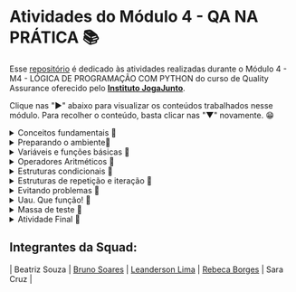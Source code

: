 # Atividades do Módulo 4 - QA NA PRÁTICA 📚

Esse [repositório](https://github.com/LeanDevLima/Squad02_M4) é dedicado às atividades realizadas durante o Módulo 4 - M4 - LÓGICA DE PROGRAMAÇÃO COM PYTHON do curso de Quality Assurance oferecido pelo [**Instituto JogaJunto**](https://www.jogajuntoinstituto.org/). 

Clique nas "►" abaixo para visualizar os conteúdos trabalhados nesse módulo. Para recolher o conteúdo, basta clicar nas "▼" novamente. 😁

<details>
<summary> Conceitos fundamentais 🌟</summary>
<br>

<details>
<summary>🚀 Descrição da 1ª Atividade: 🌟</summary>
<br>
🔍 A turma será dividida em duplas. Cada dupla será composta por uma pessoa no papel de INSTRUTOR e outra no de EXECUTOR - decidam quem será quem. A seguir, liberaremos dois arquivos, um nomeado como INSTRUTOR(A) e outro como EXECUTOR(A). INSTRUTOR(A) fará o download APENAS do arquivo nomeado como INSTRUTOR(A). EXECUTOR(A) fará o download APENAS do arquivo nomeado como EXECUTOR. Sigam as instruções encontradas nos respectivos arquivos, respeitando os tempos de realização da atividade.

<br>

 - Essa atividade fizemos em Squad.

Essa atividade foi uma experiência emocionante e colaborativa que envolveu comunicação e cooperação para atingir um objetivo final: a criação de uma forma geométrica, que, no nosso caso, acabou sendo um triângulo. O elemento surpresa foi a chave para tornar a atividade divertida e desafiadora.

A turma foi dividida em squads, cada squad tinha dois papéis definidos: um instrutor e um executor. Os instrutores tinham a responsabilidade de fazer o download exclusivamente do arquivo nomeado como INSTRUTOR(A), enquanto os executores faziam o download apenas do arquivo EXECUTOR(A). Essa divisão de tarefas criou uma dinâmica interessante, onde os instrutores tinham que fornecer informações claras e precisas para que os executores pudessem realizar a tarefa corretamente, mas não podiam falar qual seria o desenho final.

A atividade exigiu habilidades de comunicação eficaz, já que os instrutores precisavam explicar as instruções contidas no arquivo INSTRUTOR(A) de maneira concisa e compreensível. Ao mesmo tempo, os executores precisavam estar atentos às instruções e seguir o cronograma estabelecido para a atividade.

À medida que a atividade avançava começamos a perceber que a cooperação era essencial para atingir o objetivo final de forma eficaz e dentro do prazo. O trabalho em equipe se tornou fundamental, com os membros das squads trocando ideias, esclarecendo dúvidas e apoiando-se mutuamente.

No final, quando todas as etapas foram concluídas, revelamos qual era a forma geométrica que estávamos descrevendo, e foi surpreendente perceber como cada uma delas tinha um triângulo em comum, apesar das abordagens e instruções variadas. Isso ressaltou a importância da clareza na comunicação e da cooperação no trabalho em equipe.

Como um dos instrutores, tive a oportunidade de dar as intruções, garantindo que as instruções fossem compreendidas e seguidas. Foi uma experiência gratificante ver como a cooperação e a comunicação eficaz levaram ao sucesso da atividade e à criação do triângulo. No geral, a atividade em squad foi uma combinação perfeita de desafio, diversão e aprendizado sobre a importância da colaboração.

</details>

<details>
<summary>🚀 Descrição da 2ª Atividade: 🌟</summary>
<br>

🔍Em SQUADs. Leiam o case a seguir, que conta como é o processo de pedidos na loja de bolos "DELÍCIAS DE JOGAR JUNTO". Depois, acessem o site  whimsical, onde realizará a atividade. Caso os integrantes do grupo tenham alguma dificuldade para acessar o whimsical, baixem o arquivo PPT "Fluxo de Atendimento", que contém algumas formas geométricas de um fluxograma e realizem a atividade nesse arquivo. Usem formas geométricas (retângulos, losangos, círculos, setas) para representar cada etapa do processo de venda do bolo. Usem setas para mostrar a direção do fluxo, conectando as etapas. Utilizem as formas corretas para representar decisões, início, fim, entre outras partes.

___
Case: 

### O pedido de Maria ###

Maria ligou para encomendar um bolo para o aniversário de sua mãe. A atendente perguntou se ela teria algum sabor de preferência, mas Maria estava em dúvida.

A atendente falou sobre as opções disponíveis no dia - chocolate, baunilha e morango e Maria escolheu o bolo de chocolate, fornecendo detalhes sobre tamanho, data e horário de entrega.

A atendente perguntou algumas informações pessoais para registrar no sistema como, nome, endereço e número de telefone.

Ao final, antes de enviar o link para pagamento, ela confirmou o pedido e o preço e perguntou qual seria a forma de pagamento.

Após confirmar tudo, Maria recebeu em seu whatsapp um número de confirmação de pedido e um arquivo PDF com o comprovante de pagamento. 

<img src="Atividades\deliciasDe_Jj.jpg">

___

- Nessa atividade criamos primeiro um rascunho de como ficaria o fluxo:

___

**Início**
-> Representado por um retângulo com a palavra "Início"

**Recebimento de Ligação**
-> Representado por um retângulo com "Recebimento de Ligação"

**Pergunta sobre Sabor**
-> Representado por um retângulo com "Pergunta sobre Sabor"
-> Uma seta conecta "Recebimento de Ligação" a "Pergunta sobre Sabor"

**Opções Disponíveis**
-> Representado por um losango com "Opções Disponíveis"
-> Conectado a "Pergunta sobre Sabor" com uma seta
-> Saída de "Opções Disponíveis" para as opções: "Chocolate", "Baunilha", "Morango"

**Escolha de Sabor**
-> Representado por um retângulo com "Escolha de Sabor"
-> Conectado aos sabores do losango com setas
-> Saída para "Detalhes do Bolo" com uma seta

**Detalhes do Bolo**
-> Representado por um retângulo com "Detalhes do Bolo"
-> Conectado a "Escolha de Sabor" com uma seta

**Informações Pessoais**
-> Representado por um retângulo com "Informações Pessoais"
-> Conectado a "Detalhes do Bolo" com uma seta

**Confirmação do Pedido**
-> Representado por um losango com "Confirmação do Pedido"
-> Conectado a "Informações Pessoais" com uma seta
-> Saída para "Forma de Pagamento" e "Cancelar Pedido"

**Forma de Pagamento**
-> Representado por um retângulo com "Forma de Pagamento"
-> Conectado a "Confirmação do Pedido" com uma seta

**Geração de Número de Confirmação e Comprovante de Pagamento**
-> Representado por um retângulo com "Geração de Número de Confirmação e Comprovante de Pagamento"
-> Conectado a "Forma de Pagamento" com uma seta

**Fim**
-> Representado por um retângulo com a palavra "Fim"
-> Conectado a "Geração de Número de Confirmação e Comprovante de Pagamento" com uma seta

___

- Em seguida, baseando-se no nosso rascunho criamos o fluxograma conforme solicitado o enunciado da atividade:

___

```mermaid
graph TD;
    A["Início"] --> B["Recebimento de Ligação"];
    B --> C["Pergunta sobre Sabor"];
    C -->|Opções Disponíveis| D["Opções Disponíveis"];
    C -->|Escolha de Sabor| E["Escolha de Sabor"];
    D -->|Chocolate| E;
    D -->|Baunilha| E;
    D -->|Morango| E;
    E --> F["Detalhes do Bolo"];
    F --> G["Informações Pessoais"];
    G --> H["Confirmação do Pedido"];
    G --> I["Cancelar Pedido"];
    H --> J["Forma de Pagamento"];
    J --> K["Geração de Número de Confirmação e Comprovante de Pagamento"];
    K --> L["Fim"];
    I --> L;

```

Obs: O enunciado desta atividade recomendou o uso da ferramenta Whimsical, que foi seguido conforme instruído. No entanto, para melhorar a visualização neste repositório, optei por apresentar o diagrama usando o estilo de formatação Mermaid.

</details>
</details>

<details>
<summary>Preparando o ambiente🌟</summary>
<br>

<details>
<summary>🚀 Descrição da 3ª Atividade: 🌟</summary>
<br>

🔍EM SQUADs. Escrevam um PROMPT no chatGPT, em busca da definição dos três conceitos abaixo, relacionados com o uso do Git: 

 TRACKING - COMMIT - BRANCHES - MERGE

Em seguida, discutam sobre os temas e escolham um integrante do SQUAD que, caso sorteado, deverá explicar para a turma o conceito, dando um exemplo.

- Essa atividade foi feita durante a aula, abaixo segue o que foi realizado em grupo e discutido com toda a turma com algumas considerações minhas:

No Chat GPT inseri as seguintes informações:

    Por favor, forneça definições claras e detalhadas dos seguintes conceitos relacionados ao uso do Git:

    TRACKING - Descreva o que significa 'tracking' em relação ao Git e como ele é usado para monitorar alterações em repositórios.

    COMMIT - Explique o conceito de 'commit' no Git, incluindo sua finalidade e como ele é utilizado para registrar alterações no histórico de um projeto.

    BRANCHES - Defina o termo 'branches' no contexto do Git, destacando sua importância na organização do desenvolvimento de software.

    MERGE - Descreva o que significa 'merge' em Git, como é realizado e em que situações é útil para combinar diferentes linhas de desenvolvimento.

    Desde já agradeço pelas definições para melhor compreensão destes conceitos relacionados ao Git.

---
Pedi 'por favor' e agradeci no final porque se um dia essa ferramenta virar algo parecido com a [SkyNet](https://pt.wikipedia.org/wiki/Skynet) vão perceber que eu era um ser humano legal e pode ser que minha vida seja poupada. 🫠 

[![](Atividades\Skynet.png)](https://medium.com/data-driven-fiction/the-skynet-moment-looms-with-chatgpt-5ec9714f2750)

---

Esse foi o resultado apresentado:


Claro, aqui estão as definições detalhadas dos conceitos relacionados ao Git:

1. **TRACKING**:

   No contexto do Git, "tracking" refere-se à capacidade de um repositório local de acompanhar as alterações feitas em um repositório remoto. Quando você clona um repositório remoto para o seu ambiente local, o Git estabelece uma relação de rastreamento entre o seu repositório local e o repositório remoto. Isso permite que você saiba se as alterações foram feitas no repositório remoto desde a última vez que você sincronizou.

   O rastreamento é útil para manter seu repositório local atualizado e garantir que você esteja trabalhando com a versão mais recente do código. Para atualizar seu repositório local com as alterações do repositório remoto, você pode usar comandos como `git pull`.

2. **COMMIT**:

   No Git, um "commit" é uma operação que registra uma alteração específica no histórico de um projeto. Cada commit é uma captura instantânea do estado do projeto em um determinado momento. Os commits são usados para rastrear o progresso do desenvolvimento, facilitar a colaboração e permitir a reversão a versões anteriores do código.

   Cada commit inclui uma mensagem que descreve as alterações feitas. Essas mensagens são cruciais para entender o propósito de cada commit. Os commits também têm identificadores únicos chamados de "hashes" que os tornam identificáveis e recuperáveis.

3. **BRANCHES**:

   Em Git, "branches" (ramos) são caminhos de desenvolvimento separados que permitem que você trabalhe em recursos ou correções de bugs independentemente do ramo principal do projeto (normalmente chamado de "branch master" ou "branch principal"). Cada branch representa uma linha de desenvolvimento isolada, onde você pode adicionar, modificar e excluir arquivos sem afetar outros ramos.

   Branches são úteis para organizar o desenvolvimento, permitindo que várias equipes ou desenvolvedores individuais trabalhem em paralelo sem interferir no trabalho uns dos outros. Quando o desenvolvimento em um branch é concluído, você pode fundir (merge) as alterações de volta ao branch principal.

4. **MERGE**:

   "Merge" em Git se refere ao processo de combinar as alterações de um branch em outro. Isso é comumente usado para incorporar as alterações feitas em um branch de desenvolvimento de recurso ou correção de bug de volta ao branch principal (como o master).

   O merge é útil quando você deseja unir diferentes linhas de desenvolvimento e consolidar as alterações. O Git usa algoritmos para combinar automaticamente as alterações, mas podem ocorrer conflitos se duas alterações conflitantes forem feitas na mesma parte de um arquivo. Nesses casos, você precisa resolver os conflitos manualmente.


</details>

<details>
<summary>🚀 Descrição da 4ª Atividade: 🌟</summary>
<br>

🔍EM SQUADS. Utilizando seus conhecimentos, crie seu repositório (local e na nuvem) e faça seus primeiros commit e push! Discussão após atividade. 

Como foi a experiência? | Houve alguma dificuldade? | Como os integrantes do SQUAD se relacionaram? | Fariam algo diferente? O que? | Como se sentiram nesse processo?

- Para essa atividade vou considerar esse mesmo [repositório](https://github.com/LeanDevLima/Squad02_M4).

Fiz uso da extensão [Git Graph](https://marketplace.visualstudio.com/items?itemName=mhutchie.git-graph) para demonstrar a execução dessa atividade.

<img src="Atividades\atividade4.png">

<br>

No que diz respeito à experiência resultante desta atividade, observamos que alguns membros da turma demonstraram um maior domínio do conceito de Git, enquanto outros estavam menos familiarizados. Trabalhamos em conjunto, auxiliando-nos mutuamente, para garantir que todos pudessem concluir com sucesso a atividade.


</details>

<details>
<summary>🚀 Descrição da 5ª Atividade: 🌟</summary>
<br>

🔍EM SQUADS Realizem os passos detalhados a seguir: Clone o repositório que você criou. Agora você vai criar uma branch e subir arquivos diferentes em cada uma dela. Mescle as branchs.

- Para essa atividade vou considerar esse mesmo [repositório](https://github.com/LeanDevLima/Squad02_M4). Fiz uso da extensão [Git Graph](https://marketplace.visualstudio.com/items?itemName=mhutchie.git-graph) para demonstrar a execução dessa atividade.

1- Primeiramente criei duas branchs, branch1 e branch2.

<img src="Atividades\branchs.png">

2- Em seguida criei um arquivo em cada branch, commitBranch1.py na branch1 e commitBranch2.py na branch2 (ambos estão na pasta 'Atividades' desse repositório).

<img src="Atividades\arquivosBranchs.png">

Por fim fiz um merge dessas branches, transformando as duas na branch1.

<img src="Atividades\mergeBranchs.png">


--- 
As etapas seguintes, decidi executar os comando direto pelo terminal para agilizar a conclusão da atividade.

---
3- Usando o comando 'git checkout main' retornei para a branch principal, e usei o comando 'git merge branch1' pegar as alterações da branch1 e inserir na main.

<img src="Atividades\merge_toMain.png">


4- Como não pretendo usar outras branchs nesse repositório fiz a exclusão das mesmas para trabalhar apenas com a branch original (main). O comando para tal é o 'git branch -d (nome da branch)', e para forçar essa ação o comando é quase o mesmo: git branch -D (nome da branch). 

Eu optei pela segunda opção, dei um git branch -D branch2 só por garantia (vai que né 😅) e depois excluí a branch1 e usei o comando git branch para confirmar se somente a branch principal main estava em uso.

<img src="Atividades\deleteBranchs.png"  width="800" height="280">


5- E por fim, subi as informações para o Github.

<img src="Atividades\push_toMain.png">

6- Resultado final no Graph:

<img src="Atividades\finalGraph.png">


<br>


Quando se trata da experiência obtida com esta atividade, vimos um resultado semelhante ao da atividade anterior. Notamos que alguns colegas da turma demonstraram um nível mais elevado de conhecimento sobre o conceito do Git, enquanto outros estavam menos familiarizados com ele. Trabalhamos em equipe, apoiando uns aos outros, a fim de assegurar que todos pudessem concluir a atividade com êxito.

</details>

</details>

<details>
<summary>Variáveis e funções básicas 🌟</summary>
<br>


<details>
<summary>🚀 Descrição da 6ª Atividade: 🌟</summary>
<br>

🔍Individualmente: No primeiro bloco, imprima o título "DESAFIO DO CAÍQUE" na tela e, no segundo bloco, realize uma soma simples dos números 145 e 234.


```python

print("DESAFIO DO CAÍQUE")


resultado = 145 + 234
print("A soma de 145 e 234 é:", resultado)

```

O arquivo dessa atividade está nesse repositório dentro da pasta Atividades: Atividades\Atividade6.py.


</details>


<details>
<summary>🚀 Descrição da 7ª Atividade: 🌟</summary>
<br>

🔍Leiam o caso abaixo e executem usando Python. 
A loja "ROUPAS SA" tem 2000 clientes e quer enviar mensagens nominais a cada um. A mensagem seria a seguinte:

"Olá, PAULA MARTINS. Em JANEIRO você realizou uma compra no valor de R$500,00 e ganhou um desconto de 10% em sua próxima compra. Use o cupom PAULAÉ10."



```python

clientes = [
    {"nome": "Paula Martins", "mes_compra": "Janeiro", "valor_compra": 500.00},
    {"nome": "Lean Lima", "mes_compra": "Setembro", "valor_compra": 1000.00},
    {"nome": "Caique DesafioJJ", "mes_compra": "Dezembro", "valor_compra": 2000.00}
    # É possível adicionar mais clientes nessa parte, basta seguir a mesma formatação do exemplo acima.
]

for cliente in clientes:
    nome_completo = cliente["nome"]
    partes_nome = nome_completo.split()  
    primeiro_nome = partes_nome[0]  
    mes_compra = cliente["mes_compra"]
    valor_compra = cliente["valor_compra"]
    desconto = valor_compra * 0.10

    mensagem = f"Olá, {primeiro_nome}. Em {mes_compra} você realizou uma compra no valor de R${valor_compra:.2f} e ganhou um desconto de 10% em sua próxima compra. Use o cupom {primeiro_nome.upper()}É10."

    print(mensagem)


```

O arquivo dessa atividade está nesse repositório dentro da pasta Atividades: Atividades\Atividade7.py.

</details>

<details>
<summary>🚀 Descrição da 8ª Atividade: 🌟</summary>
<br>

🔍EM SQUAD Objetivo da atividade: Praticar os conceitos vistos até aqui. Como: Faça um programa que capture o nome do usuário, altura em metros, idade e imprima esses dados na tela. 

```python

nome = input("Digite seu nome: ")
altura = int(input("Digite sua altura em centímetros: "))
idade = int(input("Digite sua idade: "))

print("Nome:", nome)
print("Altura:", altura, "centímetros")
print("Idade:", idade, "anos")

```

O arquivo dessa atividade está nesse repositório dentro da pasta Atividades: Atividades\Atividade8.py.

</details>

<details>
<summary>🚀 Descrição da 9ª Atividade: 🌟</summary>
<br>

🔍CONTINUE EM CASA. Agora, implemente uma nova Feature: a funcionalidade de notas. Para isso, insira duas variáveis com espaço para o input e uma terceira com o valor somado da operação. Lembre-se que o tipo de dado retornado da função input, é sempre uma string.
Ao encerrar, faça o push para seu repositório do github e compartilhe o link com a pessoa facilitadora.

```python

nota1 = float(input("Digite a primeira nota: "))
nota2 = float(input("Digite a segunda nota: "))

print("A soma das notas é:", nota1 + nota2)
print("A média das notas é:", (nota1 + nota2)/2)

# Acrescentei a média pois quando fiz somente a soma fiquei com a impressão que estava faltando alguma coisa 😅

```

O arquivo dessa atividade está nesse repositório dentro da pasta Atividades: Atividades\Atividade9.py.

</details>

</details>

<details>
<summary>Operadores Aritméticos 🌟</summary>
<br>

<details>
<summary>🚀 Descrição da 10ª Atividade: 🌟</summary>
<br>

🔍 Em SQUADs Mini Case 1: Idade do Pet e Lucro do PETSHOP A dona de um PETSHOP quer criar um programa para calcular a idade dos cachorros de seus clientes em "anos de cachorro". Como os pets envelhecem de maneira diferente dos humanos - cada ano humano corresponde a 7 do Cachorro. Desafio: Crie um programa Python que calcule a idade de cachorro com base na idade humana. O que seu programa deve conter: 

- Solicitar ao usuário a idade humana do pet (um número inteiro);
- Calcular a idade do pet, levando em consideração que cada ano da idade humana corresponde a 7;
- Exibir a idade do pet ao usuário;
- Além disso, ela deseja calcular, a cada 12 meses, o lucro obtido por banho e por cachorro. 

VALORES POR BANHO X CUSTO POR BANHO

- Cachorro de grande porte: BANHO: R$75,00 | CUSTO: R$20,00
- Cachorro de médio porte: BANHO: R$60,00 | CUSTO: 15,00
- Cachorro de médio porte: BANHO: R$50,00 | CUSTO: R$5,00
- Exemplo: Se um animal de grande porte tomar 10 banhos em 12 meses, no final, o programa deve imprimir a seguinte informação:

      Olá, Tuco tem 35 anos e nos últimos 12 meses o lucro com  este animal foi de R$550,00

```python

def calcular_idade_cachorro():
    idade_humana = int(input("Digite a idade humana do seu pet: "))
    idade_cachorro = idade_humana * 7
    return idade_cachorro

def calcular_lucro_banho(porte, num_banhos):
    precos = {
        "grande": {"banho": 75.00, "custo": 20.00},
        "medio": {"banho": 60.00, "custo": 15.00},
        "pequeno": {"banho": 50.00, "custo": 5.00}
    }

    banho = precos[porte]["banho"]
    custo = precos[porte]["custo"]
    lucro = (banho - custo) * num_banhos
    return lucro

idade_cachorro = calcular_idade_cachorro()
print(f"Seu pet tem {idade_cachorro} anos.")

num_banhos = int(input("Quantos banhos seu pet tomou nos últimos 12 meses? "))
porte_pet = input("Qual é o porte do seu pet (grande, medio, pequeno)? ").lower()

lucro_total = calcular_lucro_banho(porte_pet, num_banhos)

print(f"Nos últimos 12 meses, o lucro com o pet foi de R${lucro_total:.2f}.")

```
O arquivo dessa atividade está nesse repositório dentro da pasta Atividades: Atividades\Atividade10.py.

</details>

<details>
<summary>🚀 Descrição da 11ª Atividade: 🌟</summary>
<br>

🔍 Mini Case 2: Notas dos alunos. Desafio: Fazer um programa que some 4 notas e, no final, tenha a média aritmética dessas notas. O que seu programa deve conter: 
- Um input onde cada interação tenha um texto.
- No final, seu programa deverá ter o output:
  
      “Olá, Caique! Sua média é: 10 pontos”

```python
nota1 = float(input("Digite a primeira nota: "))
nota2 = float(input("Digite a segunda nota: "))
nota3 = float(input("Digite a terceira nota: "))
nota4 = float(input("Digite a quarta nota: "))


media = (nota1 + nota2 + nota3 + nota4) / 4


nome = input("Digite seu nome: ")

print(f"Olá, {nome}! Sua média é: {media} pontos")

```

O arquivo dessa atividade está nesse repositório dentro da pasta Atividades: Atividades\Atividade11.py.

</details>


<details>
<summary>🚀 Descrição da 12ª Atividade: 🌟</summary>
<br>

🔍Mini Case 2: Notas dos alunos. Desafio: Fazer um programa que some 4 notas e, no final, tenha a média aritmética dessas notas. O que seu programa deve conter:

- Um input onde cada interação tenha um texto.
- No final, seu programa deverá ter o output:
  
        “Olá, Caique! Sua média é: 10 pontos”

```python
import math

valor = float(input("Digite um valor: "))

dobro = valor * 2
triplo = valor * 3
quadrado = valor ** 2
raiz_quadrada = math.sqrt(valor)
raiz_cubica = valor ** (1/3)

print(f"Primeiro output: O dobro do valor inserido é {dobro}")
print(f"Segundo output: O triplo do valor inserido é {triplo}")
print(f"Terceiro output: O valor inserido ao quadrado é {quadrado}")
print(f"Quarto output: A raiz quadrada do valor inserido é {raiz_quadrada}")
print(f"Quinto output: A raiz cúbica do valor inserido é {raiz_cubica}")
```

O arquivo dessa atividade está nesse repositório dentro da pasta Atividades: Atividades\Atividade12.py.


</details>

<details>
<summary>🚀 Descrição da 13ª Atividade: 🌟</summary>
<br>

🔍 Mini Case 3: Operações de teste. Imagine que você está em um processo se seleção para ocupar uma vaga de QA e, para testarem seus conhecimentos sobre OPERADORES, propõem o seguinte:

Desafio: Faça um código que permita, ao inserir um valor, o retorno de 5 outputs, sendo eles:

- primeiro output: deve apresentar como resultado o dobro do valor inserido;
- segundo output: deve apresentar como resultado o triplo do valor inserido;
- terceiro output: deve apresentar como resultado o valor inserido ao quadrado;
- quarto output: deve apresentar como resultado a raiz quadrada do valor inserido;
- quinto output: deve apresentar como resultado a raíz cúbica do valor inserido.


```python

import math

valor = float(input("Digite um valor: "))

dobro = valor * 2
triplo = valor * 3
quadrado = valor ** 2
raiz_quadrada = math.sqrt(valor)
raiz_cubica = valor ** (1/3)

print("Dobro do valor: ", dobro)
print("Triplo do valor: ", triplo)
print("Valor ao quadrado: ", quadrado)
print("Raiz quadrada do valor: ", raiz_quadrada)
print("Raiz cúbica do valor: ", raiz_cubica)

```
O arquivo dessa atividade está nesse repositório dentro da pasta Atividades: Atividades\Atividade13.py.


</details>

<details>
<summary>🚀 Descrição da 14ª Atividade: 🌟</summary>
<br>

🔍Em SQUADs Pesquisem os conceitos a seguir 
COLLECTIONS | LISTAS | TUPLAS | DICIONÁRIOS | SETS | INDEX
MONTEM UM SLIDE EXPLICANDO ESSES CONCEITOS, COM EXEMPLOS.

- O professor pediu para que não pesquisássemos COLLECTIONS para que ele mesmo tratasse sobre esse assunto na aula, esse item da pesquiza foi trocado por ARRAY.

**Array:**

- Um array é uma estrutura de dados que armazena um conjunto de elementos do mesmo tipo de dados, sendo organizados em uma sequência contígua na memória.
- Em Python, o termo "array" geralmente se refere a arrays do módulo `array`, que são mais eficientes em termos de espaço do que listas comuns.

   Exemplo de uso de array em Python (com o módulo `array`):

   ```python
   from array import array
   meu_array = array('i', [1, 2, 3, 4, 5])  # 'i' indica que os elementos são inteiros
    ```

**Listas:**

- Listas são coleções ordenadas de elementos que podem ser de diferentes tipos de dados.
- Os elementos em uma lista são indexados por números inteiros e podem ser modificados.

   Exemplo de lista em Python:

   ```python
   minha_lista = [1, 2, 3, "quatro"]
    ```

**Tuplas:**

- Tuplas são semelhantes às listas, mas são imutáveis, ou seja, seus elementos não podem ser alterados após a criação.
- São usadas quando você deseja armazenar um conjunto de valores que não deve ser modificado.

   Exemplo de tupla em Python:

   ```python
   minha_tupla = (1, 2, 3, "quatro")
    ```


**Dicionários:**

- Dicionários são coleções que armazenam pares de chave-valor, onde cada chave é única.
- Os elementos são acessados através de suas chaves, não por índices.

   Exemplo de dicionário em Python:

   ```python
   meu_dicionario = {"nome": "Alice", "idade": 30, "cidade": "Exemplo"}
    ```

**Sets:**

- Sets são coleções não ordenadas de elementos únicos.
- São úteis para armazenar valores distintos e executar operações de conjuntos, como união e interseção.

   Exemplo de set em Python:

   ```python
   meu_set = {1, 2, 3, 4, 4, 5}
    ```

**Index (Índice):**

- O índice refere-se à posição de um elemento em uma coleção, como uma lista ou uma tupla.
- Em Python, os índices começam em 0 para o primeiro elemento, 1 para o segundo, e assim por diante.

   Exemplo de acesso a elementos por índice em Python:

   ```python
   minha_lista = [10, 20, 30, 40]
   primeiro_elemento = minha_lista[0]  # Retorna 10
   terceiro_elemento = minha_lista[2]  # Retorna 30
    ```

</details>


<details>
<summary>🚀 Descrição da 15ª Atividade: 🌟</summary>
<br>

🔍EM SQUAD. Crie um script com as seguintes instruções, pesquisando na internet como fazer: 

- Crie uma tupla com 5 dados;
- Altere a tupla para uma lista;
- Insira 2 dados extras a essa lista;
- Remova o primeiro dado da lista;
- Remova o último dado da lista;
- Faça um print com o primeiro dado da lista;
- Faça um print com a quantidade de dados da lista;
- Crie um dicionário com os seguintes dados:
        Nome, Idade, Profissão
- Imprima somente o valor contido na chave Nome do dicionário.


```python
tupla = (1, 2, 3, 4, 5, 6)
lista = list(tupla)
lista.append(7)
lista.append(8)

del lista[0]
lista.pop()

print("Primeiro dado da lista:", lista[0])
print("Quantidade de dados na lista:", len(lista))

dicionario = {
    "Nome": "Lean",
    "Idade": 25,
    "Profissão": "Desenvolvedor"
}

print("Nome no dicionário:", dicionario["Nome"])

```

O arquivo dessa atividade está nesse repositório dentro da pasta Atividades: Atividades\Atividade15.py.


</details>

</details>

<details>
<summary>Estruturas condicionais 🌟</summary>
<br>

<details>
<summary>🚀 Descrição da 16ª Atividade: 🌟</summary>
<br>

🔍 INDIVIDUAL PARTE 1 USANDO IF: Construa um script para verificar se o usuário tem uma idade maior que 18 anos, se tiver, imprima na tela "Indivíduo possui idade mínima para dirigir"

```python

idade = int(input("Digite sua idade: "))

if idade > 18:
    print("Indivíduo possui idade mínima para dirigir")

```
O arquivo dessa atividade está nesse repositório dentro da pasta Atividades: Atividades\Atividade16.py.

</details>

<details>
<summary>🚀 Descrição da 17ª Atividade: 🌟</summary>
<br>

🔍 INDIVIDUAL PARTE 2 USANDO ELSE: Complemente o script feito, imprimindo na tela "Indivíduo NÃO possui idade mínima para dirigir"

```python

idade = int(input("Digite sua idade: "))

if idade > 18:
    print("Indivíduo possui idade mínima para dirigir")

```
O arquivo dessa atividade está nesse repositório dentro da pasta Atividades: Atividades\Atividade17.py.

</details>

<details>
<summary>🚀 Descrição da 18ª Atividade: 🌟</summary>
<br>

🔍 INDIVIDUAL USANDO ELIF: Complemente o script feito, imprimindo na tela "Indivíduo tem entre 17 e 18 anos e ainda NÃO está apto para dirigir"

```python

idade = int(input("Digite sua idade: "))

if idade > 18:
    print("Indivíduo possui idade mínima para dirigir")
elif idade >= 17:
    print("Indivíduo tem entre 17 e 18 anos e ainda NÃO está apto para dirigir")
else:
    print("Indivíduo NÃO possui idade mínima para dirigir")


```
O arquivo dessa atividade está nesse repositório dentro da pasta Atividades: Atividades\Atividade18.py.

</details>

<details>
<summary>🚀 Descrição da 19ª Atividade: 🌟</summary>
<br>

🔍 EM SQUADS Leiam o texto abaixo e resolvam. Na "FashionStyle", para um cliente obter 10% de desconto em suas compras, a compra deve ser de pelo menos R$250,00 e para obter 30%, a compra deve ser acima de R$500,00. Caso contrário, nenhum desconto é aplicado. No caixa, haverá uma tela voltada para o cliente. Ao passar o produto, caso cumpra o requisito da promoção, aparecerá a mensagem:

- Caso o cliente não cumpra o requisito, deve aparecer "POXA, FALTA POUCO PARA VOCÊ GANHAR 10% DE DESCONTO EM SUA COMPRA."

- Caso o cliente faça uma compra acima de R$250,00 "PARABÉNS. VOCÊ GANHOU 10% DE DESCONTO, MAS PODE GANHAR 30% SE SUA COMPRA FOR ACIMA DE R$500,00"

- Caso o cliente faça uma compra acima de R$500,00 "PARABÉNS. VOCÊ GANHOU SUPER DESCONTO DE 30%"

```python

valor_compra = float(input("Digite o valor da compra: R$"))

mensagem_desconto = ""

if valor_compra >= 500.0:
    mensagem_desconto = "Você ganhou 30% de desconto! PARABÉNS!"
    valor_compra = valor_compra * 0.7
elif valor_compra >= 250.0:
    mensagem_desconto = "Você ganhou 10% de desconto! PARABÉNS!"
    valor_compra = valor_compra * 0.9
else:
    mensagem_desconto = "Quase lá! Com mais R$%.2f, você ganha 10%% de desconto." % (250.0 - valor_compra)

print(mensagem_desconto)

print("Total a pagar: R$%.2f" % valor_compra)

```
O arquivo dessa atividade está nesse repositório dentro da pasta Atividades: Atividades\Atividade19.py.

</details>

<details>
<summary>🚀 Descrição da 20ª Atividade: 🌟</summary>
<br>

🔍 EM SQUADS Leiam o texto abaixo e resolvam. Na "JUNTOFIT", se um aluno tiver frequência de 21 vezes, sem interrupções, ele ganha um mês de aulas gratuitas para presentear um acompanhante. Caso contrário, ele não se qualifica para o benefício. Na catraca de acesso, haverá uma tela voltada para o cliente. Todos os dias, quando ele passar, deve aparecer a mensagem:

         "VOCÊ ESTÁ PARTICIPANDO DA NOSSA PROMO TREINA JUNTO"

Quando ele completar 21 identificações seguidas, deve aparecer a mensagem:

         "UHUU. AGORA VOCÊ PODE PRESENTEAR UM AMIGO OU AMIGA PARA TREINAR COM VOCÊ".

Caso o cliente tenha uma certa frequência, mas falte algum dia, quando retornar, deve aparecer:

         "QUE BOM VER VOCÊ DE VOLTA. A PARTIR DE AGORA INICIAMOS MAIS UMA CONTAGEM DE 21 DIAS PARA A PROMO TREINA JUNTO."



```python

frequencia = 0
dias_seguidos = 0

while True:

    input("Pressione Enter para registrar sua presença hoje: ")

    frequencia += 1

    if frequencia == 21:
        print("UHUU. AGORA VOCÊ PODE PRESENTEAR UM AMIGO OU AMIGA PARA TREINAR COM VOCÊ.")
        dias_seguidos = 0  
    else:
        print("VOCÊ ESTÁ PARTICIPANDO DA NOSSA PROMO TREINA JUNTO")

    escolha = input("Deseja continuar treinando? (S para sim, qualquer outra tecla para sair): ").strip().lower()

    if escolha != 's':
        break

    if frequencia < 21:
        dias_seguidos += 1
        if dias_seguidos == 1:
            print("QUE BOM VER VOCÊ DE VOLTA. A PARTIR DE AGORA INICIAMOS MAIS UMA CONTAGEM DE 21 DIAS PARA A PROMO TREINA JUNTO.")
        else:
            print(f"QUE BOM VER VOCÊ DE VOLTA. CONTINUE ASSIM! Mais {21 - dias_seguidos} dias para a promoção.")
            dias_seguidos = 0

```
O arquivo dessa atividade está nesse repositório dentro da pasta Atividades: Atividades\Atividade20.py.

</details>

<details>
<summary>🚀 Descrição da 21ª Atividade: 🌟</summary>
<br>

🔍 Faça uma pesquisa sobre ESTRUTURAS DE REPETIÇÃO E ITERAÇÃO, identificando: 
O que são estruturas de repetição e iteração? | Quando são usadas? | Quais os principais tipos de estruturas de repetição?

---

## Estruturas de Repetição e Iteração

As estruturas de repetição e iteração são fundamentais na programação e são usadas para executar um conjunto de instruções repetidamente, com base em uma condição específica. Essas estruturas são utilizadas quando se deseja automatizar tarefas que precisam ser realizadas várias vezes ou quando se precisa percorrer elementos em uma coleção de dados, como uma lista ou um conjunto.

As estruturas de repetição podem ser usadas em uma variedade de situações, incluindo:

- **Processamento de Dados**: Para processar cada elemento de uma lista, arquivo ou conjunto de dados.
- **Iteração de Loops**: Para criar loops que executam um conjunto de instruções até que uma condição seja atendida.
- **Validação de Entradas**: Para garantir que o usuário insira dados corretos ou para verificar entradas em um formulário, repetindo até que sejam válidas.
- **Implementação de Algoritmos**: Para implementar algoritmos que envolvem repetição, como ordenação, busca e cálculos iterativos.

## Principais Tipos de Estruturas de Repetição

### For Loop
Utilizado quando você sabe antecipadamente quantas vezes deseja repetir um bloco de código. Em Python:

```python
for i in range(5):
    print(i)


```

### While Loop

Usado quando você deseja repetir um bloco de código enquanto uma condição for verdadeira. Em Python:

```python

count = 0
while count < 5:
    print(count)
    count += 1

```

### Do-While Loop (Não disponível em Python)

Este tipo de loop executa um bloco de código pelo menos uma vez e, em seguida, verifica a condição para continuar a execução.

Em Python, não existe uma estrutura de loop do-while incorporada como em algumas outras linguagens de programação, como C, C++, C#, etc. No entanto, você pode simular um loop do-while usando um loop while tradicional com uma condição que sempre seja verdadeira na primeira iteração e, em seguida, usar uma instrução break para sair do loop quando a condição desejada não for mais atendida.

Aqui está um exemplo de como simular um loop do-while em Python:

```python

while True:
    print("Este é o bloco do loop do-while simulado.")

    continuar = input("Deseja continuar? (S para sim, qualquer outra tecla para sair): ").strip().lower()
    
    if continuar != 's':
        break

```

Em C#, por exemplo, que possui essa estrutura de repetição incorporada ficaria dessa forma:

```csharp
using System;


class Program
{
    static void Main()
    {
        int contador = 0;

        do
        {
            Console.WriteLine($"Este é um loop do-while. Contador: {contador}");
            contador++;
        }
        while (contador < 5);
    }
}

```

### Loop Aninhado

É possível usar loops dentro de outros loops para realizar tarefas complexas ou percorrer matrizes multidimensionais. Em Python:

```python

for i in range(3):
    for j in range(2):
        print(i, j)

```

### Loop Infinito

Um loop que executa indefinidamente até que seja explicitamente interrompido. Cuidado ao usar loops infinitos, pois eles podem causar travamentos. Em Python:

```python

while True:
    print("Isso é um loop infinito")

```
---

As estruturas de repetição e iteração são elementos fundamentais na programação e são essenciais para controlar o fluxo de um programa, permitindo a automação de tarefas repetitivas e a manipulação de dados em coleções.

---


</details>

</details>

<details>
<summary>Estruturas de repetição e iteração 🌟</summary>
<br>

<details>
<summary>🚀 Descrição da 22ª Atividade: 🌟</summary>
<br>

🔍PARTE 1 INDIVIDUAL Faça um for e imprima na tela todos os numeros de 1 até 1000. Depois, crie uma estrutura condicional para descobrir e printar apenas os números que forem par.  

```python

print("Todos os números de 1 até 1000:")
for numero in range(1, 1001):
    print(numero)


print("\nNúmeros pares de 1 até 1000:")
for numero in range(1, 1001):
    if numero % 2 == 0:
        print(numero)

```
O arquivo dessa atividade está nesse repositório dentro da pasta Atividades: Atividades\Atividade22.py.

</details>

<details>
<summary>🚀 Descrição da 23ª Atividade: 🌟</summary>
<br>

🔍PARTE 2 EM SQUAD Crie a estrutura de uma tabuada para um valor inserido. O resultado deverá ser printado do valor multiplicado de 1 a 10. 

```python

numero = int(input("Digite um número para a tabuada: "))

print(f"Tabuada do {numero}:")
for i in range(1, 11):
    resultado = numero * i
    print(f"{numero} x {i} = {resultado}")

```
O arquivo dessa atividade está nesse repositório dentro da pasta Atividades: Atividades\Atividade23.py.

</details>

<details>
<summary>🚀 Descrição da 24ª Atividade: 🌟</summary>
<br>

🔍PARTE 3 Agora crie um script para com uma lista de frutas, e outra lista com o nome alergias. Insira uma fruta da lista de frutas na lista de alergias. Depois crie um for para cada item da lista passar por uma verificação em uma estrutura condicional para verificar se está essa fruta está contida na lista de alergias. Caso a fruta esteja na lista, imprima na tela o nome dela. 

```python

frutas_seguras = ["maçã", "banana", "laranja", "uva", "pêssego"]


frutas_alergicas = ["abacaxi", "morango", "kiwi", "melancia", "manga"]


fruta_alergia = input("Digite uma fruta que você seja alérgico(a): ")
frutas_alergicas.append(fruta_alergia)


fruta_usuario = input("Digite o nome de uma fruta: ")


if fruta_usuario in frutas_alergicas:
    print(f"Você é alérgico(a) a {fruta_usuario}. Não a consuma!")
elif fruta_usuario in frutas_seguras:
    print(f"Você pode consumir {fruta_usuario}.")
else:
    print(f"A fruta {fruta_usuario} não está na lista de alergias nem na lista de frutas seguras.")

```

O arquivo dessa atividade está nesse repositório dentro da pasta Atividades: Atividades\Atividade24.py.

</details>

<details>
<summary>🚀 Descrição da 25ª Atividade: 🌟</summary>
<br>

🔍Use um loop "while" em Python para imprimir a mensagem enquanto o valor de x não for igual a 5. Aproveite para tirar todas as suas dúvidas.


```python

x = 0 

while x != 5:
    print("O valor de x ainda não é igual a 5.")
    x += 1  
    
print("Agora o valor de x é igual a 5.")

```

O arquivo dessa atividade está nesse repositório dentro da pasta Atividades: Atividades\Atividade25.py.

</details>



<details>
<summary>🚀 Descrição da 26ª Atividade: 🌟</summary>
<br>

🔍EM SQUADS Leiam o texto abaixo e resolvam. O instituto Joga Junto vai checar todos os emails existentes utilizados pelos usuários. Para isso sua equipe precisará criar  um código para verificar se o email inserido pelo usuário tem o @jogajuntoinstituto.org no texto. Crie um input para verificar esse texto. Crie casos de teste escritos em BDD, um com sucesso, e outro com falha. Execute os testes, documente e suba os resultados no Bitrix da sua equipe. 


```python

email = input("Digite o seu email: ")

if "@jogajuntoinstituto.org" in email:
    print("Email válido do Instituto Joga Junto.")
else:
    print("Email não pertence ao Instituto Joga Junto.")

```

O arquivo dessa atividade está nesse repositório dentro da pasta Atividades: Atividades\Atividade26.py.

- Aqui estão algumas sugestões de casos de teste aplicáveis neste cenário:
---

### Caso de Teste 1 (Sucesso):

**Dado** que o usuário insira o email "joao@jogajuntoinstituto.org"

**Quando** o código for executado

**Então** o código deve imprimir "Email válido do Instituto Joga Junto."

---

### Caso de Teste 2 (Sucesso):

**Dado** que o usuário insira o email "alice@jogajuntoinstituto.org"

**Quando** o código for executado

**Então** o código deve imprimir "Email válido do Instituto Joga Junto."

---
### Caso de Teste 3 (Falha):

**Dado** que o usuário insira o email "maria@gmail.com"

**Quando** o código for executado

**Então** o código deve imprimir "Email não pertence ao Instituto Joga Junto."

---
### Caso de Teste 4 (Sucesso):

**Dado** que o usuário insira o email "contato@jogajuntoinstituto.org"

**Quando** o código for executado

**Então** o código deve imprimir "Email válido do Instituto Joga Junto."

---
### Caso de Teste 5 (Falha):

**Dado** que o usuário insira o email "pedro@outrodominio.com"

**Quando** o código for executado

**Então** o código deve imprimir "Email não pertence ao Instituto Joga Junto."

---
### Caso de Teste 6 (Sucesso):

**Dado** que o usuário insira o email "info@jogajuntoinstituto.org"

**Quando** o código for executado

**Então** o código deve imprimir "Email válido do Instituto Joga Junto."

---

</details>

<details>
<summary>🚀 Descrição da 27ª Atividade: 🌟</summary>
<br>

🔍EM SQUADS Leiam o texto abaixo e resolvam. Desenvolvam um programa que conte quantas vogais (a, e, i, o, u) existem em uma palavra fornecida pelo usuário. Implementem uma função que receba uma palavra qualquer (string) como entrada.
O programa deve imprimir o número total de vogais na palavra.

Solicitação de Entrada: 
- Implementem a solicitação de entrada de uma palavra (string).

Contagem de Vogais:
- Implemente um loop "for" ou "while" para percorrer cada caractere da palavra.
Verifique se cada caractere é uma vogal (a, e, i, o, u) e conte-as.
Imprima o número total de vogais na palavra.

```python

def contar_vogais(palavra):
    vogais = "aeiouAEIOU"  
    contador = 0

    for caractere in palavra:
        if caractere in vogais:
            contador += 1

    return contador

palavra = input("Digite uma palavra: ")

total_vogais = contar_vogais(palavra)

print(f"Total de vogais na palavra '{palavra}': {total_vogais}")

```


O arquivo dessa atividade está nesse repositório dentro da pasta Atividades: Atividades\Atividade27.py.


</details>

</details>


<details>
<summary>Evitando problemas 🌟</summary>
<br>

<details>
<summary>🚀 Descrição da 28ª Atividade: 🌟</summary>
<br>

🔍EM SQUAD Faça um ambiente virtual, instale o request e faça o código com os seguintes requisitos: 
 - Tenha uma estrutura de dicionário com nome e cep de cada integrante. Essa estrutura deverá ser salva em uma variável apenas;
 - Faça uma requisição e imprima o nome e a cidade de cada integrante do squad; 
 - Gere um arquivo chamado requirements.txt que contenha todas as dependências do seu projeto.

Ao final, suba a atividade em seu github.

```python
import requests
import os
import subprocess

integrantes = {
    "Leanderson": "06412-140",
    "Beatriz Souza": "01302-000",
    "Bruno Soares": "70002-900",
    "Rebeca Borges": "04571-060",
    "Sara Cruz": "22031-000"
}

def obter_dados_do_cep(cep):
    url = f"http://viacep.com.br/ws/{cep}/json/"
    response = requests.get(url)
    if response.status_code == 200:
        data = response.json()
        return data.get("localidade")
    else:
        return "CEP não encontrado"

for nome, cep in integrantes.items():
    cidade = obter_dados_do_cep(cep)
    print(f"Nome: {nome}, Cidade: {cidade}")

atividades_path = os.path.join(os.path.dirname(__file__), "atividade28_requirements.txt")

with open(atividades_path, "w") as file:
    result = subprocess.run(["pip", "freeze"], stdout=subprocess.PIPE, text=True)
    file.write(result.stdout)

```
Obs: Nenhum desses CEPs são os CEPs reais onde os integrantes da squad moram, como é um dado pessoal, optei por listar ceps aleatórios.

Com o propósito de exercitar o conteito de "Teste de Mesa" que aprendi recentemente vou explicar esse código por etapas, começando pelas bibliotecas:

```python
import requests
import os
import subprocess
```

- #### import requests: #### 
  Serve para que eu possa usar o método *GET* e fazer uma requisião na API [Via Cep](https://viacep.com.br/).
- #### import os: ####
  Serve para que eu possa salvar o arquivo "atividade28_requirements.txt" na pasta Atividades dentro desse mesmo repositório.
- #### import subprocess: ####
  Serve para que eu possa usar o comando pip freeze e obter as dependências desse ptojeto e salvá-las no arquivo "atividade28_requirements.txt".

```python
def obter_dados_do_cep(cep):
    url = f"http://viacep.com.br/ws/{cep}/json/"
    response = requests.get(url)
    if response.status_code == 200:
        data = response.json()
        return data.get("localidade")
    else:
        return "CEP não encontrado"

```
- #### def obter_dados_do_cep(cep): ####
    Define uma função chamada obter_dados_do_cep que recebe um CEP como argumento.

- #### url = f"http://viacep.com.br/ws/{cep}/json/": ####
  Monta a URL da API do ViaCEP com base no CEP fornecido. Essa URL será usada para fazer a solicitação HTTP para obter informações do CEP.

- #### response = requests.get(url): ####
  Faz uma solicitação HTTP GET para a URL do ViaCEP usando a biblioteca requests e armazena a resposta na variável response.

- #### if response.status_code == 200: ####
   Verifica se a resposta da solicitação HTTP tem o status code 200, que indica uma resposta bem-sucedida.

- #### data = response.json(): #### 
  Se a resposta for bem-sucedida, converte o conteúdo da resposta em um formato JSON e armazena-o na variável data.

- #### return data.get("localidade"): ####
   Retorna o nome da cidade (localidade) obtido a partir dos dados do CEP.

- #### else: ####
    Se a resposta não for bem-sucedida (status code diferente de 200), entra no bloco else.

- #### return "CEP não encontrado": ####
    Retorna a mensagem "CEP não encontrado" para indicar que os dados do CEP não puderam ser recuperados.


```python
for nome, cep in integrantes.items():
    cidade = obter_dados_do_cep(cep)
    print(f"Nome: {nome}, Cidade: {cidade}")

```
- #### for nome, cep in integrantes.items(): ####
  Inicia um loop que percorre todos os itens (nome e CEP) do dicionário integrantes.

- #### cidade = obter_dados_do_cep(cep): ####
  Chama a função obter_dados_do_cep para obter o nome da cidade com base no CEP atual do loop.

- #### print(f"Nome: {nome}, Cidade: {cidade}"): ####
  Imprime o nome e a cidade obtidos para cada integrante da squad.

---
Até essa parte do código obtemos o seguinte resultado no terminal:

            
            Nome: Leanderson, Cidade: Barueri
            Nome: Beatriz Souza, Cidade: São Paulo
            Nome: Bruno Soares, Cidade: Brasília
            Nome: Rebeca Borges, Cidade: São Paulo
            Nome: Sara Cruz, Cidade: Rio de Janeiro
            (pvenv)

---

```python
atividades_path = os.path.join(os.path.dirname(__file__), "atividade28_requirements.txt")
```
- #### atividades_path = os.path.join(os.path.dirname(__file__), "atividade28_requirements.txt"): ####
    Cria o caminho completo para o arquivo "atividade28_requirements.txt" usando os.path.join. Isso garante que o arquivo seja criado no mesmo diretório em que o script está sendo executado.

```python
with open(atividades_path, "w") as file:
    result = subprocess.run(["pip", "freeze"], stdout=subprocess.PIPE, text=True)
    file.write(result.stdout)
```

- #### with open(atividades_path, "w") as file: ####
   Abre o arquivo "atividade28_requirements.txt" em modo de escrita usando um bloco with, que garante que o arquivo seja fechado corretamente após o uso.

- #### result = subprocess.run(["pip", "freeze"], stdout=subprocess.PIPE, text=True): #### 
  Executa o comando pip freeze usando subprocess.run e redireciona a saída (a lista de dependências) para uma variável chamada result. A opção stdout=subprocess.PIPE permite capturar a saída padrão do comando.

- #### file.write(result.stdout): #### 
  Escreve a saída do comando pip freeze (a lista de dependências) no arquivo "atividade28_requirements.txt". Isso cria um arquivo de requisitos que lista todas as dependências do projeto e suas versões.

Como reesultado dessa última parte do código, no arquivo Atividades\atividade28_requirements.txt temos as seguintes informações:

```txt
certifi==2023.7.22
charset-normalizer==3.2.0
idna==3.4
requests==2.31.0
urllib3==2.0.4

```

E por fim, para desativar o ambiente virtural, bastou digitar o comando deactivate no terminal.

```bash
deactivate
```
O arquivo dessa atividade está nesse repositório dentro da pasta Atividades: Atividades\Atividade28.py.

</details>

<details>
<summary>🚀 Descrição da 29ª Atividade: 🌟</summary>
<br>

🔍 DESAFIO DO CAIQUE Vamos explorar o poder da biblioteca OS! Prepare-se para mergulhar no mundo da interação entre o Python e o seu sistema operacional. Vamos aprender a usar a biblioteca OS em conjunto com funções nativas do Python para criar algo. O desafio é o seguinte: você vai criar uma lista de dados e, usando a biblioteca OS, interagir com o seu sistema operacional. Além disso, também criará uma nova pasta para salvar o arquivo de texto txt.

Para essa atividade, tomei como base o arquivo Atividades\atividade29_dados.csv que está nesse repositório. Aqui está o início do conteúdo desse arquivo.

```csv
,nome,endereco,email,idade,renda
0,Rafaela Rezende,"Avenida de Ribeiro
Santa Helena
14342136 Caldeira das Pedras / SP",mouraheitor@example.org,46,15594.52
1,Srta. Beatriz das Neves,"Loteamento de Fogaça, 61
Vila Novo São Lucas
11233-022 Monteiro / SC",luiz-otaviocorreia@example.org,24,16478.26
2,Ana Clara das Neves,"Favela Pinto, 97
São José
60325-119 Rodrigues / MS",isisalmeida@example.org,28,13729.48
3,Olivia Silva,"Vereda de Duarte, 12
Vila Satélite
91893-339 Souza / RN",lpeixoto@example.org,23,18478.46
4,Alexia Martins,"Conjunto João Pedro Caldeira, 888
Sion
81988-738 Azevedo da Mata / MA",carvalhoana-beatriz@example.com,54,9988.47
5,Lorena Almeida,"Morro Luiz Gustavo Castro, 61
Liberdade
02189859 Pereira / PI",mdas-neves@example.com,66,2224.67
6
.
.
.
```
---
Para executar o que essa tarefa pedia, executei o seguinte código:

---

```python
import csv
import os

dados = []

caminho_csv = 'Atividades/atividade29_dados.csv'

if os.path.exists(caminho_csv):
    with open(caminho_csv, newline='') as csvfile:
        leitor = csv.DictReader(csvfile)
        for linha in leitor:
            dados.append(linha)
else:
    print(f"O arquivo CSV '{caminho_csv}' não foi encontrado.")

nome_pasta = 'atividade29'
caminho_pasta = 'Atividades'  
if not os.path.exists(caminho_pasta):
    os.mkdir(caminho_pasta)

for linha in dados:
    print(f"Nome: {linha['nome']}, Endereco: {linha['endereco']}, Email: {linha['email']}, Idade: {linha['idade']}, Renda: {linha['renda']}")

caminho_arquivo_txt = os.path.join(caminho_pasta, 'atividade29_dados.txt')

with open(caminho_arquivo_txt, 'w') as arquivo_txt:
    for linha in dados:
        arquivo_txt.write(f"Nome: {linha['nome']}, Idade: {linha['idade']}\n")


```

Este código, primeiro, importa algumas ferramentas úteis para lidar com informações em um formato chamado CSV. 

Em seguida, pega as informações do arquivo que está guardado em 'Atividades/atividade29_dados.csv' e guarda essas informações em uma lista chamada 'dados'. 

Antes de fazer isso, o código verifica se esse arquivo existe para não ter problemas. 

Depois, o código verifica se há uma pasta chamada 'Atividades', caso ela não exista ela será criada. Como ela já existe nesse repositório, não será executada nenhuma ação.

Com um tipo de repetição, mostramos no terminal os nomes e idades das informações do arquivo CSV. Como nesse exemplo:

```bash
$ python -u "c:\Users\...\GitHub\Squad02_M4\Atividades\Atividade29.py"
Nome: Rafaela Rezende, Endereco: Avenida de Ribeiro
Santa Helena
14342136 Caldeira das Pedras / SP, Email: mouraheitor@example.org, Idade: 46, Renda: 15594.52
Nome: Srta. Beatriz das Neves, Endereco: Loteamento de FogaÃ§a, 61
Vila Novo SÃ£o Lucas
11233-022 Monteiro / SC, Email: luiz-otaviocorreia@example.org, Idade: 24, Renda: 16478.26
Nome: Ana Clara das Neves, Endereco: Favela Pinto, 97
SÃ£o JosÃ©
60325-119 Rodrigues / MS, Email: isisalmeida@example.org, Idade: 28, Renda: 13729.48
Nome: Olivia Silva, Endereco: Vereda de Duarte, 12
Vila SatÃ©lite
91893-339 Souza / RN, Email: lpeixoto@example.org, Idade: 23, Renda: 18478.46
Nome: Alexia Martins, Endereco: Conjunto JoÃ£o Pedro Caldeira, 888
Sion
81988-738 Azevedo da Mata / MA, Email: carvalhoana-beatriz@example.com, Idade: 54, Renda: 9988.47
Nome: Lorena Almeida, Endereco: Morro Luiz Gustavo Castro, 61
Liberdade
02189859 Pereira / PI, Email: mdas-neves@example.com, Idade: 66, Renda: 2224.67
.
.
.
```

Para terminar, o código cria um novo arquivo de texto ('Atividades/atividade29_dados.txt') e coloca essas mesmas informações nele. 

```txt
Nome: Rafaela Rezende, Endereco: Avenida de Ribeiro
Santa Helena
14342136 Caldeira das Pedras / SP, Email: mouraheitor@example.org, Idade: 46, Renda: 15594.52
Nome: Srta. Beatriz das Neves, Endereco: Loteamento de Fogaça, 61
Vila Novo São Lucas
11233-022 Monteiro / SC, Email: luiz-otaviocorreia@example.org, Idade: 24, Renda: 16478.26
Nome: Ana Clara das Neves, Endereco: Favela Pinto, 97
São José
60325-119 Rodrigues / MS, Email: isisalmeida@example.org, Idade: 28, Renda: 13729.48
Nome: Olivia Silva, Endereco: Vereda de Duarte, 12
Vila Satélite
91893-339 Souza / RN, Email: lpeixoto@example.org, Idade: 23, Renda: 18478.46
Nome: Alexia Martins, Endereco: Conjunto João Pedro Caldeira, 888
Sion
81988-738 Azevedo da Mata / MA, Email: carvalhoana-beatriz@example.com, Idade: 54, Renda: 9988.47
.
.
.
```

O arquivo dessa atividade está nesse repositório dentro da pasta Atividades: Atividades\Atividade29.py.

</details>

</details>

<details>
<summary> Uau. Que função! 🌟</summary>
<br>

<details>
<summary>🚀 Descrição da 30ª Atividade: 🌟</summary>
<br>

🔍 INDIVIDUAL Leiam o case abaixo e resolvam.
Uma escola está organizando sua primeira olimpíada do conhecimento e deseja separar os 100 alunos em dois grupos de 50. Além de testar os conhecimentos dos alunos, querem estimular a formação de novos laços sociais e, por isso, a divisão dos grupos de alunos será feita seguindo um critério:

Alunos com número de matrícula par, ficarão no grupo azul.
Alunos com número de matrícula ímpar, ficarão no grupo amarelo. 

Os alunos ainda não sabem dessa regra de separação dos grupos e, no dia do evento, quando digitarem o número da matrícula na catraca, deve aparecer no painel a cor do grupo que ele deve integrar. 

DESAFIO: Desenvolvam uma função para retornar se o número passado pelo usuario no console é par ou ímpar.

Caso o número de matrícula do(a) aluno(a) seja par imprima:
VOCÊ ESTÁ NO TIME AZUL

Caso o número de matrícula do(a) aluno(a) seja impar imprima:
VOCÊ ESTÁ NO TIME AMARELO.

```python
def verificar_grupo(numero_matricula):
    if numero_matricula % 2 == 0:
        print("VOCÊ ESTÁ NO TIME AZUL")
    else:
        print("VOCÊ ESTÁ NO TIME AMARELO")

numero_matricula = int(input("Digite o número da matrícula: "))

verificar_grupo(numero_matricula)

```
O arquivo dessa atividade está nesse repositório dentro da pasta Atividades: Atividades\Atividade30.py.

</details>

<details>
<summary>🚀 Descrição da 31ª Atividade: 🌟</summary>
<br>

🔍 EM SQUADs Agora, criem um scritp para: 
- Ter um input de usuário para inserir os números de matrícula em uma lista. 
- Ter um validador nessa lista que permita a inserção de dados até ocupar 5 espaços index.
- Fazer um laço de repetição para passar todos os números da lista em uma função para verificar se o número é par ou ímpar. 

```python

numeros_de_matricula = []

while len(numeros_de_matricula) < 5:
    numero = input("Digite um número de matrícula ou 'q' para sair: ")
    
    if numero.lower() == 'q':
        break
    
    if numero.isdigit():
        numeros_de_matricula.append(int(numero))
    else:
        print("Por favor, insira um número válido.")

for numero in numeros_de_matricula:
    if numero % 2 == 0:
        print(f"{numero} é um número de matrícula par.")
    else:
        print(f"{numero} é um número de matrícula ímpar.")

```

O arquivo dessa atividade está nesse repositório dentro da pasta Atividades: Atividades\Atividade31.py.

</details>

<details>
<summary>🚀 Descrição da 32ª Atividade: 🌟</summary>
<br>

🔍 EM SQUAD Leiam o case e resolvam a situação. A Loja do Joga Junto conta mais uma vez com a colaboração do seu squad! Desta vez, surge a necessidade de desenvolver um programa que analisa o CEP inserido pelo usuário e determina se ele é elegível para frete grátis. Para realizar essa tarefa, foi definida uma política de frete grátis abrangendo todos os estados das regiões Norte e Nordeste do país. 
- Faça um brainstorming com sua equipe sobre o fluxo e requisitos necessários para construção desse programa
- Desenvolva o programa
- Faça casos de teste para este cenário, documente os testes realizados e insira no Bitrix
- Caso seja encontrado algum bug no seu código, documente-o. 

---

**Brainstorming:**

1. **Requisitos Principais:**
   - O programa deve receber o CEP do usuário.
   - Deve verificar se o CEP pertence a um estado das regiões Norte ou Nordeste.
   - Se o CEP estiver nas regiões elegíveis, o frete deve ser marcado como grátis.
   - Caso contrário, o frete não deve ser grátis.

2. **Interface de Usuário:**
   - Criar uma interface simples para que o usuário possa inserir o CEP.
   - Exibir uma mensagem clara sobre a elegibilidade do frete grátis após a verificação.

3. **Lógica de Verificação:**
   - Criar uma lista de estados que fazem parte das regiões Norte e Nordeste.
   - Verificar se o estado associado ao CEP está na lista de estados elegíveis.

4. **Testes:**
   - Realizar testes com CEPs de diferentes estados e regiões para garantir que o programa esteja funcionando corretamente.
   - Documentar os casos de teste e os resultados esperados.

---

**Desenvolvimento do programa:**

```python

import requests

def verificar_frete_gratis(cep):
    cep_formatado = ''.join(filter(str.isdigit, cep))

    url = f"https://viacep.com.br/ws/{cep_formatado}/json/"
    response = requests.get(url)

    if response.status_code == 200:
        data = response.json()
        estado = data.get("uf", "").upper()
        
        estados_elegiveis = ["AC", "AL", "AM", "AP", "BA", "CE", "MA", "PA", "PB", "PE", "PI", "RN", "RO", "RR", "TO"]

        if estado in estados_elegiveis:
            return True
        else:
            return False
    else:
        print("Erro ao consultar o CEP. Verifique se o CEP é válido.")
        return False

cep_usuario = input("Digite o CEP: ")

if verificar_frete_gratis(cep_usuario):
    print("Frete grátis disponível para o seu CEP!")
else:
    print("Não há frete grátis para o seu CEP.")

```

---

**Casos de teste:**

De acordo com a atividade, abaixo constam o que podem ser possíveis casos de testes para ess ecenário.

**Caso de Teste 1:**
- CEP: 69000-000 (Amazonas)
- Resultado Esperado: Frete grátis disponível para o seu CEP!

**Caso de Teste 2:**
- CEP: 87000-000 (Paraná)
- Resultado Esperado: Não há frete grátis para o seu CEP.

**Caso de Teste 3:**
- CEP: 60000-000 (Ceará)
- Resultado Esperado: Frete grátis disponível para o seu CEP!

**Caso de Teste 4:**
- CEP: 15000-000 (São Paulo)
- Resultado Esperado: Não há frete grátis para o seu CEP.

**Caso de Teste 5:**
- CEP: 58000-000 (Paraíba)
- Resultado Esperado: Frete grátis disponível para o seu CEP!

---

O arquivo dessa atividade está nesse repositório dentro da pasta Atividades: Atividades\Atividade32.py.



</details>

</details>

<details>
<summary>Massa de teste 🌟</summary>
<br>

<details>
<summary>🚀 Descrição da 33ª Atividade: 🌟</summary>
<br>

🔍 PARTE 1 Crie um DataFrame com os seguintes dados: 
Nome, idade e cidade. Sendo 3 pessoas moradoras de Recife, 2 de Salvador, 1 de são paulo e 1 de Manaus. Depois, filtre os dados para exibir na tela apenas os moradores do Recife. 

```python

import sys
import os

root_dir = os.path.dirname(os.path.abspath(__file__))  # 
project_dir = os.path.join(root_dir, '..') 
sys.path.append(project_dir)  

import pandas as pd

data = {
    'Nome': ['Leanderson', 'Beatriz', 'Bruno', 'Rebeca', 'Sara', 'Mateus', 'Michele'],
    'Idade': [25, 25, 28, 22, 35, 23, 27],
    'Cidade': ['Recife', 'Recife', 'Recife', 'Salvador', 'Salvador', 'São Paulo', 'Manaus']
}

df = pd.DataFrame(data)

moradores_recife = df[df['Cidade'] == 'Recife']

print(moradores_recife)

```
Nesse código eu inseri o 'import sys' e o 'import os' e as informações das linhas 4, 5 e 6, para que esse código pudesse ser executado dentro da pasta 'Atividades' conforme o padrão adotado nesse repositório.

O arquivo correspondente a essa atividade está no seguinte local: Atividades\Atividade33.py.

</details>

<details>
<summary>🚀 Descrição da 34ª Atividade: 🌟</summary>
<br>

🔍 PARTE 2 Agora, abriremos tabelas já existentes e manipularemos os dados. Baixe a tabela csv abaixo e crie um df.

dados_ficticios.csv
6 KB

Filtre as pessoas levando em consideração os seguintes critérios:

- com idade maior que 40 anos;
- com renda maior de 5 mil;
- com renda maior de 15 mil.

---

Alterei o nome do arquivo dados_ficticios.csv para atividade_dados.csv para facilitar a execução dessa atividade pois uso a mesma tabela de dados na Atividade 28, e inseri o arquivo na pasta 'Atividades' conforme o padrão adotado nesse repositório.


```python

import sys
import os

root_dir = os.path.dirname(os.path.abspath(__file__))  # 
project_dir = os.path.join(root_dir, '..') 
sys.path.append(project_dir)  

import pandas as pd

caminho_arquivo_csv = 'Atividades/atividade_dados.csv'
df = pd.read_csv(caminho_arquivo_csv)

filtro_idade_maior_40 = df['idade'] > 40
pessoas_idade_maior_40 = df[filtro_idade_maior_40]

filtro_renda_maior_5mil = df['renda'] > 5000
pessoas_renda_maior_5mil = df[filtro_renda_maior_5mil]

filtro_renda_maior_15mil = df['renda'] > 15000
pessoas_renda_maior_15mil = df[filtro_renda_maior_15mil]

print("Pessoas com idade maior que 40 anos:")
print(pessoas_idade_maior_40)

print("\nPessoas com renda maior que 5 mil:")
print(pessoas_renda_maior_5mil)

print("\nPessoas com renda maior que 15 mil:")
print(pessoas_renda_maior_15mil)

```
---

Ao rodar esse código temos o seguinte resultado no terminal:



<img src="Atividades\atividade34_1.png">
<img src="Atividades\atividade34_2.png">
<img src="Atividades\atividade34_3.png">

---

O arquivo correspondente a essa atividade está no seguinte local: Atividades\Atividade34.py.


</details>

<details>
<summary>🚀 Descrição da 35ª Atividade: 🌟</summary>
<br>

🔍 Individualmente

Crie uma persona com a biblioteca Faker com nome, idade e cidade. Criando o atributo random.int para gerar valores aleatórios para idade.

- Para essa atividade limitei a idade para pessoas entre 15 e 65 anos.

```python

import sys
import os

root_dir = os.path.dirname(os.path.abspath(__file__))  
project_dir = os.path.join(root_dir, '..') 
sys.path.append(project_dir)  

import random
from faker import Faker

faker = Faker()

nome = faker.name()
idade = random.randint(15, 65)
cidade = faker.city()

print("Nome:", nome)
print("Idade:", idade)
print("Cidade:", cidade)


```

O arquivo correspondente a essa atividade está no seguinte local: Atividades\Atividade35.py.

</details>

<details>
<summary>🚀 Descrição da 36ª Atividade: 🌟</summary>
<br>

🔍 EM SQUADs Crie um script com: 
- Uma função para criar personas, contendo nome, cidade, idade; 
- Salve os dados dessas personas em um arquivo CSV na pasta Atividades com o nome atividade36.csv;
- Suba todos os arquivos para seu repositório.


```python

import sys
import os

root_dir = os.path.dirname(os.path.abspath(__file__))  
project_dir = os.path.join(root_dir, '..') 
sys.path.append(project_dir)  

import random
import csv
from faker import Faker

def criar_persona():
    faker = Faker()
    nome = faker.name()
    idade = random.randint(18, 65)

    cidade = faker.city()

    return {'Nome': nome, 'Idade': idade, 'Cidade': cidade}

def salvar_personas_em_csv(numero_de_personas):
    personas = [criar_persona() for _ in range(numero_de_personas)]

    arquivo_csv = 'Atividades/atividade36.csv'

    with open(arquivo_csv, 'w', newline='') as file:
        writer = csv.DictWriter(file, fieldnames=['Nome', 'Idade', 'Cidade'])
        
        writer.writeheader()
        
        for persona in personas:
            writer.writerow(persona)

    print(f"{numero_de_personas} personas foram salvas no arquivo CSV: {arquivo_csv}")

numero_de_personas = 25 
salvar_personas_em_csv(numero_de_personas)


```

Nessa atividade considerei criar um número de 25 pessoas e salvar os dados criados no arquivo Atividades\atividade36.csv.

O arquivo correspondente a essa atividade está no seguinte local: Atividades\Atividade36.py.

</details>

</details>

<details>
<summary>Atividade Final 🌟</summary>
<br>

<img src="Atividades/atividadeFinal.jpg" alt="Minha Imagem" width="400" height="400">


Sim, ela voltou! Aquela que é a mais temida: atividade de requisição em APIs!!

Baseando-se nos conhecimentos adquiridos previamente sobre API e nas últimas aulas de  Python, façam as seguintes requisições nos endpoints:
http://apilivro.jogajuntoinstituto.org/swagger/


Cadastre 4 livros, com as seguintes informações em um json: 
Título, Autor, Gênero e Edição.

Faça requisições GET em todos os livros e veja se os cadastrados por você estão disponíveis.


```python




```

Nessa Api existem algumas confições para que um Livro seja criado. É necessário ter o ID de 'author' e 'gender', essa informação pode ser verificado no Swagger dessa API conforme o print abaixo. Significa que temos que criá-los primeiro.

<img src="Atividades/atividadeFinal_1.png" width="850" height="400">

Tomei o cuidade de criar um autor chamado 'Leanderson' e um gênero chamado 'Squad2' para facilitar a visualização do resultado dessa atividade.

Nesse código eu inseri o 'import sys' e o 'import os' e as informações das linhas 4, 5 e 6, para que esse código pudesse ser executado dentro da pasta 'Atividades' conforme o padrão adotado nesse repositório.

Usei a biblioteca Faker para criar dados fictícios para os nomes dos livros e a biblioteca Pandas para criar um DataFrame com os livros cadastrados.

Esse foi o resultado no terminal:






O arquivo correspondente a essa atividade está no seguinte local: Atividades\AtividadeFinal.py.



</details>

## Integrantes da Squad:

| Beatriz Souza  | [Bruno Soares](https://www.linkedin.com/in/bruno-soaresdev/)  | [Leanderson Lima](https://www.linkedin.com/in/leanderson-dias-de-lima/) | [Rebeca Borges](https://www.linkedin.com/in/rebecaborgess/) | Sara Cruz | 